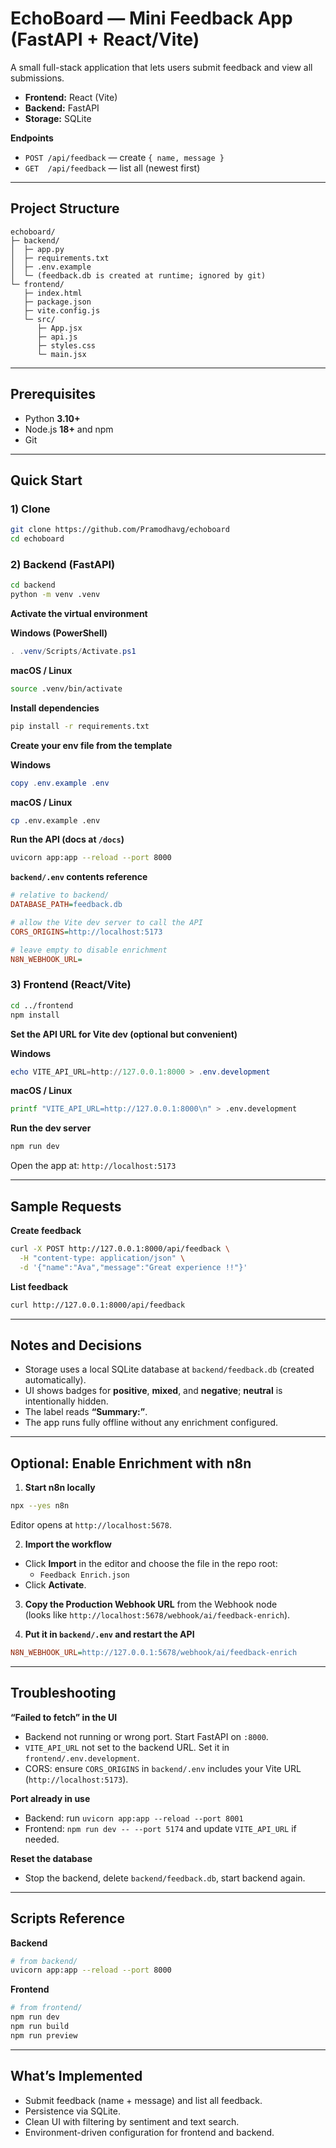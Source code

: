 # EchoBoard — Mini Feedback App (FastAPI + React/Vite)

A small full-stack application that lets users submit feedback and view all submissions.

- **Frontend:** React (Vite)  
- **Backend:** FastAPI  
- **Storage:** SQLite  

**Endpoints**

- `POST /api/feedback` — create `{ name, message }`  
- `GET  /api/feedback` — list all (newest first)

---

## Project Structure

```text
echoboard/
├─ backend/
│  ├─ app.py
│  ├─ requirements.txt
│  ├─ .env.example
│  └─ (feedback.db is created at runtime; ignored by git)
└─ frontend/
   ├─ index.html
   ├─ package.json
   ├─ vite.config.js
   └─ src/
      ├─ App.jsx
      ├─ api.js
      ├─ styles.css
      └─ main.jsx
```

---

## Prerequisites

- Python **3.10+**  
- Node.js **18+** and npm  
- Git

---

## Quick Start

### 1) Clone

```bash
git clone https://github.com/Pramodhavg/echoboard
cd echoboard
```

### 2) Backend (FastAPI)

```bash
cd backend
python -m venv .venv
```

**Activate the virtual environment**

**Windows (PowerShell)**
```powershell
. .venv/Scripts/Activate.ps1
```

**macOS / Linux**
```bash
source .venv/bin/activate
```

**Install dependencies**
```bash
pip install -r requirements.txt
```

**Create your env file from the template**

**Windows**
```powershell
copy .env.example .env
```

**macOS / Linux**
```bash
cp .env.example .env
```

**Run the API (docs at `/docs`)**
```bash
uvicorn app:app --reload --port 8000
```

**`backend/.env` contents reference**
```ini
# relative to backend/
DATABASE_PATH=feedback.db

# allow the Vite dev server to call the API
CORS_ORIGINS=http://localhost:5173

# leave empty to disable enrichment
N8N_WEBHOOK_URL=
```

### 3) Frontend (React/Vite)

```bash
cd ../frontend
npm install
```

**Set the API URL for Vite dev (optional but convenient)**

**Windows**
```powershell
echo VITE_API_URL=http://127.0.0.1:8000 > .env.development
```

**macOS / Linux**
```bash
printf "VITE_API_URL=http://127.0.0.1:8000\n" > .env.development
```

**Run the dev server**
```bash
npm run dev
```

Open the app at: `http://localhost:5173`

---

## Sample Requests

**Create feedback**
```bash
curl -X POST http://127.0.0.1:8000/api/feedback \
  -H "content-type: application/json" \
  -d '{"name":"Ava","message":"Great experience !!"}'
```

**List feedback**
```bash
curl http://127.0.0.1:8000/api/feedback
```

---

## Notes and Decisions

- Storage uses a local SQLite database at `backend/feedback.db` (created automatically).  
- UI shows badges for **positive**, **mixed**, and **negative**; **neutral** is intentionally hidden.  
- The label reads **“Summary:”**.  
- The app runs fully offline without any enrichment configured.

---

## Optional: Enable Enrichment with n8n

1) **Start n8n locally**
```bash
npx --yes n8n
```
Editor opens at `http://localhost:5678`.

2) **Import the workflow**
- Click **Import** in the editor and choose the file in the repo root:
  - `Feedback Enrich.json`
- Click **Activate**.

3) **Copy the Production Webhook URL** from the Webhook node  
   (looks like `http://localhost:5678/webhook/ai/feedback-enrich`).

4) **Put it in `backend/.env` and restart the API**
```ini
N8N_WEBHOOK_URL=http://127.0.0.1:5678/webhook/ai/feedback-enrich
```

---

## Troubleshooting

**“Failed to fetch” in the UI**
- Backend not running or wrong port. Start FastAPI on `:8000`.
- `VITE_API_URL` not set to the backend URL. Set it in `frontend/.env.development`.
- CORS: ensure `CORS_ORIGINS` in `backend/.env` includes your Vite URL (`http://localhost:5173`).

**Port already in use**
- Backend: run `uvicorn app:app --reload --port 8001`
- Frontend: `npm run dev -- --port 5174` and update `VITE_API_URL` if needed.

**Reset the database**
- Stop the backend, delete `backend/feedback.db`, start backend again.

---

## Scripts Reference

**Backend**
```bash
# from backend/
uvicorn app:app --reload --port 8000
```

**Frontend**
```bash
# from frontend/
npm run dev
npm run build
npm run preview
```

---

## What’s Implemented

- Submit feedback (name + message) and list all feedback.  
- Persistence via SQLite.  
- Clean UI with filtering by sentiment and text search.  
- Environment-driven configuration for frontend and backend.
